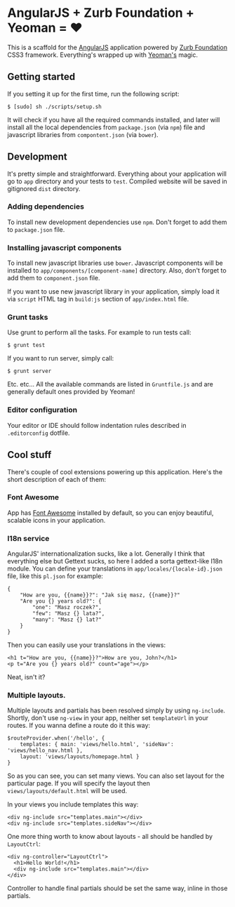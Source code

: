 # AngularJS + Zurb Foundation + Yeoman = ♥

This is a scaffold for the [AngularJS](http://angularjs.org/) application powered 
by [Zurb Foundation](http://foundation.zurb.com/) CSS3 framework. Everything's 
wrapped up with [Yeoman's](http://yeoman.io/) magic.

## Getting started

If you setting it up for the first time, run the following script:

    $ [sudo] sh ./scripts/setup.sh
    
It will check if you have all the required commands installed, and later will 
install all the local dependencies from `package.json` (via `npm`) file and javascript
libraries from `compontent.json` (via `bower`).

## Development

It's pretty simple and straightforward. Everything about your application will
go to `app` directory and your tests to `test`. Compiled website will be
saved in gitignored `dist` directory.

### Adding dependencies 

To install new development dependencies use `npm`. Don't forget to add them to
`package.json` file.

### Installing javascript components

To install new javascript libraries use `bower`. Javascript components will be
installed to `app/components/[component-name]` directory. Also, don't forget
to add them to `component.json` file.

If you want to use new javascript library in your application, simply load it
via `script` HTML tag in `build:js` section of `app/index.html` file.

### Grunt tasks

Use grunt to perform all the tasks. For example to run tests call:

    $ grunt test

If you want to run server, simply call:

    $ grunt server

Etc. etc... All the available commands are listed in `Gruntfile.js` and 
are generally default ones provided by Yeoman!

### Editor configuration

Your editor or IDE should follow indentation rules described in `.editorconfig`
dotfile. 

## Cool stuff

There's couple of cool extensions powering up this application. Here's
the short description of each of them:

### Font Awesome

App has [Font Awesome](http://fortawesome.github.com/Font-Awesome/) installed by
default, so you can enjoy beautiful, scalable icons in your application.

### I18n service

AngularJS' internationalization sucks, like a lot. Generally I think that 
everything else but Gettext sucks, so here I added a sorta gettext-like I18n
module. You can define your translations in `app/locales/{locale-id}.json` file,
like this `pl.json` for example:

    {
        "How are you, {{name}}?": "Jak się masz, {{name}}?"
        "Are you {} years old?": {
            "one": "Masz roczek?",
            "few": "Masz {} lata?",
            "many": "Masz {} lat?"
        }
    }

Then you can easily use your translations in the views:

    <h1 t="How are you, {{name}}?">How are you, John?</h1>
    <p t="Are you {} years old?" count="age"></p>
    
Neat, isn't it?

### Multiple layouts.

Multiple layouts and partials has been resolved simply by using `ng-include`.
Shortly, don't use `ng-view` in your app, neither set `templateUrl` in your
routes. If you wanna define a route do it this way:
    
    $routeProvider.when('/hello', {
        templates: { main: 'views/hello.html', 'sideNav': 'views/hello_nav.html },
        layout: 'views/layouts/homepage.html }
    }
    
So as you can see, you can set many views. You can also set layout for the
particular page. If you will specify the layout then `views/layouts/default.html`
will be used.

In your views you include templates this way:

    <div ng-include src="templates.main"></div>
    <div ng-include src="templates.sideNav"></div>

One more thing worth to know about layouts - all should be handled by `LayoutCtrl`:

    <div ng-controller="LayoutCtrl">
      <h1>Hello World!</h1>
      <div ng-include src="templates.main"></div>
    </div>

Controller to handle final partials should be set the same way, inline in those
partials.
